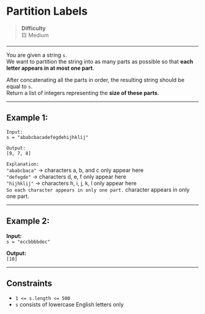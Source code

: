 # Partition Labels

> **Difficulty**  
> 🟨 Medium

---

You are given a string `s`.  
We want to partition the string into as many parts as possible so that **each letter appears in at most one part**.  

After concatenating all the parts in order, the resulting string should be equal to `s`.  
Return a list of integers representing the **size of these parts**.

---

## Example 1:

`Input:`  
`s = "ababcbacadefegdehijhklij"`

`Output:`  
`[9, 7, 8]`

`Explanation:`  
`"ababcbaca"` → characters a, b, and c only appear here  
`"defegde"`   → characters d, e, f only appear here  
`"hijhklij"`  → characters h, i, j, k, l only appear here  
`So each character appears in only one part.`
 character appears in only one part.

---

## Example 2:

**Input:**  
`s = "eccbbbbdec"`

**Output:**  
`[10]`

---

## Constraints

- `1 <= s.length <= 500`
- `s` consists of lowercase English letters only
